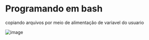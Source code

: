 # Programando em bash

copiando arquivos por meio de alimentação de variavel do usuario

![image](https://github.com/Cestaro0/Fatec-Seguranca-da-Informacao/assets/99103680/a4d92c2c-9df2-4813-aa3d-7b1e7b9fa744)

